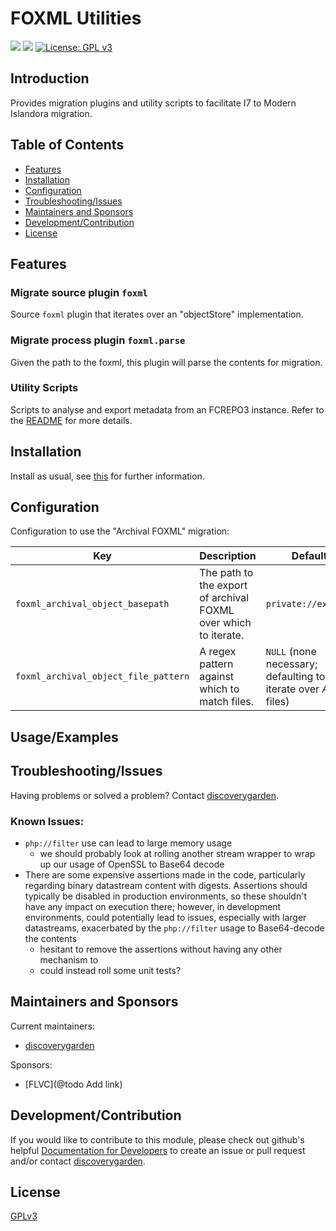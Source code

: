 # FOXML Utilities

![](https://github.com/discoverygarden/foxml/actions/workflows/auto_lint.yml/badge.svg)
![](https://github.com/discoverygarden/foxml/actions/workflows/auto-semver.yml/badge.svg)
[![License: GPL v3](https://img.shields.io/badge/License-GPLv3-blue.svg)](https://www.gnu.org/licenses/gpl-3.0)

## Introduction

Provides migration plugins and utility scripts to facilitate I7 to Modern Islandora migration.

## Table of Contents

* [Features](#features)
* [Installation](#installation)
* [Configuration](#configuration)
* [Troubleshooting/Issues](#troubleshootingissues)
* [Maintainers and Sponsors](#maintainers-and-sponsors)
* [Development/Contribution](#developmentcontribution)
* [License](#license)

## Features

### Migrate source plugin `foxml`

Source `foxml` plugin that iterates over an "objectStore" implementation.

### Migrate process plugin `foxml.parse`

Given the path to the foxml, this plugin will parse the contents for migration.

### Utility Scripts

Scripts to analyse and export metadata from an FCREPO3 instance. Refer to the [README](https://github.com/discoverygarden/foxml/blob/main/scripts/README.md) for more details.

## Installation

Install as usual, see
[this](https://drupal.org/documentation/install/modules-themes/modules-8) for
further information.

## Configuration

Configuration to use the
"Archival FOXML" migration:

|Key|Description|Default|
|---|---|---|
|`foxml_archival_object_basepath`|The path to the export of archival FOXML over which to iterate.|`private://exports`|
|`foxml_archival_object_file_pattern`|A regex pattern against which to match files.|`NULL` (none necessary; defaulting to iterate over _ALL_ files)|

## Usage/Examples

## Troubleshooting/Issues

Having problems or solved a problem? Contact
[discoverygarden](http://support.discoverygarden.ca).

### Known Issues:
* `php://filter` use can lead to large memory usage
  * we should probably look at rolling another stream wrapper to wrap up our
    usage of OpenSSL to Base64 decode
* There are some expensive assertions made in the code,
  particularly regarding binary datastream content with digests. Assertions should
  typically be disabled in production environments, so these shouldn't have any
  impact on execution there; however, in development environments, could
  potentially lead to issues, especially with larger datastreams, exacerbated by
  the `php://filter` usage to Base64-decode the contents
  * hesitant to remove the assertions without having any other mechanism to
  * could instead roll some unit tests?

## Maintainers and Sponsors

Current maintainers:

* [discoverygarden](http://www.discoverygarden.ca)

Sponsors:

* [FLVC](@todo Add link)

## Development/Contribution

If you would like to contribute to this module, please check out github's helpful
[Documentation for Developers](https://docs.github.com/en/get-started/quickstart/contributing-to-projects) to create an issue or pull request and/or
contact [discoverygarden](http://support.discoverygarden.ca).

## License

[GPLv3](http://www.gnu.org/licenses/gpl-3.0.txt)
